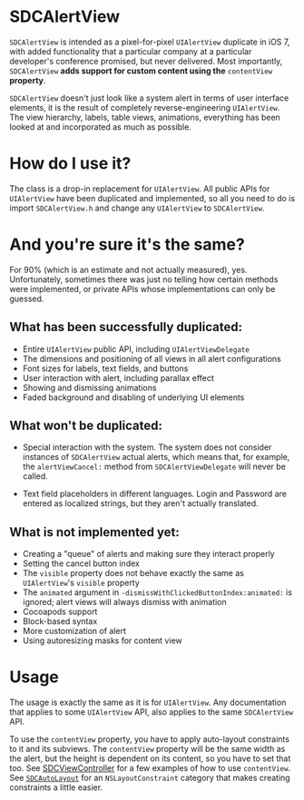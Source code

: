 SDCAlertView
============
`SDCAlertView` is intended as a pixel-for-pixel `UIAlertView` duplicate in iOS 7, with added functionality that a particular company at a particular developer's conference promised, but never delivered. Most importantly, `SDCAlertView` **adds support for custom content using the** `contentView` **property**.

`SDCAlertView` doesn't just look like a system alert in terms of user interface elements, it is the result of completely reverse-engineering `UIAlertView`. The view hierarchy, labels, table views, animations, everything has been looked at and incorporated as much as possible.

How do I use it?
================
The class is a drop-in replacement for `UIAlertView`. All public APIs for `UIAlertView` have been duplicated and implemented, so all you need to do is import `SDCAlertView.h` and change any `UIAlertView` to `SDCAlertView`.

And you're sure it's the same?
==============================
For 90% (which is an estimate and not actually measured), yes. Unfortunately, sometimes there was just no telling how certain methods were implemented, or private APIs whose implementations can only be guessed.

What has been successfully duplicated:
--------------------------------------

- Entire `UIAlertView` public API, including `UIAlertViewDelegate`
- The dimensions and positioning of all views in all alert configurations
- Font sizes for labels, text fields, and buttons
- User interaction with alert, including parallax effect
- Showing and dismissing animations
- Faded background and disabling of underlying UI elements

What won't be duplicated:
-------------------------

- Special interaction with the system. The system does not consider instances of `SDCAlertView` actual alerts, which means that, for example, the `alertViewCancel:` method from `SDCAlertViewDelegate` will never be called.

- Text field placeholders in different languages. Login and Password are entered as localized strings, but they aren't actually translated.

What is not implemented yet:
----------------------------

- Creating a "queue" of alerts and making sure they interact properly
- Setting the cancel button index
- The `visible` property does not behave exactly the same as `UIAlertView`'s `visible` property
- The `animated` argument in `-dismissWithClickedButtonIndex:animated:` is ignored; alert views will always dismiss with animation
- Cocoapods support
- Block-based syntax
- More customization of alert
- Using autoresizing masks for content view

Usage
=====
The usage is exactly the same as it is for `UIAlertView`. Any documentation that applies to some `UIAlertView` API, also applies to the same `SDCAlertView` API.

To use the `contentView` property, you have to apply auto-layout constraints to it and its subviews. The `contentView` property will be the same width as the alert, but the height is dependent on its content, so you have to set that too. See [SDCViewController](SDCViewController.m) for a few examples of how to use `contentView`. See [`SDCAutoLayout`](https://github.com/Scott90/SDCAutoLayout) for an `NSLayoutConstraint` category that makes creating constraints a little easier.
